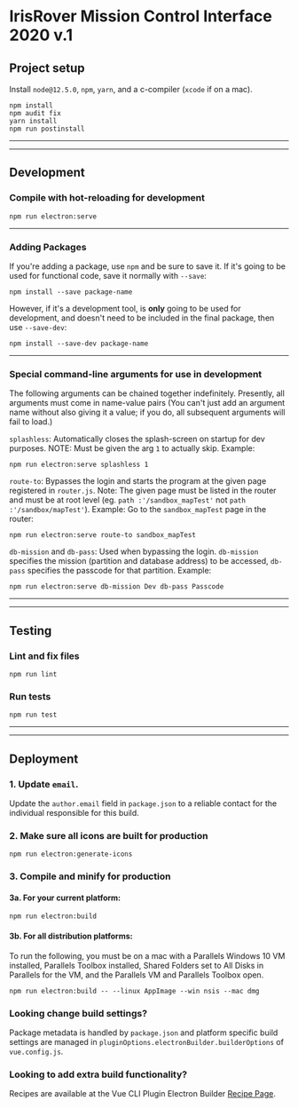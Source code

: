 # IrisRover Mission Control Interface 2020 v.1

## **Project setup**
Install `node@12.5.0`, `npm`, `yarn`, and a c-compiler (`xcode` if on a mac).
```
npm install
npm audit fix
yarn install
npm run postinstall
```

----
----


## **Development**

### **Compile with hot-reloading for development**
```
npm run electron:serve
```

----

### **Adding Packages**
If you're adding a package, use `npm` and be sure to save it. If it's going to be used for functional code, save it normally with `--save`:
```
npm install --save package-name
```
However, if it's a development tool, is **only** going to be used for development, and doesn't need to be included in the final package, then use `--save-dev`:
```
npm install --save-dev package-name
```

----

### **Special command-line arguments for use in development**
The following arguments can be chained together indefinitely. Presently, all arguments must come in name-value pairs (You can't just add an argument name without also giving it a value; if you do, all subsequent arguments will fail to load.)

`splashless`: Automatically closes the splash-screen on startup for dev purposes. NOTE: Must be given the arg `1` to actually skip. Example:
```
npm run electron:serve splashless 1
```

`route-to`: Bypasses the login and starts the program at the given page registered in `router.js`.
Note: The given page must be listed in the router and must be at root level (eg. `path :'/sandbox_mapTest'` not `path :'/sandbox/mapTest'`).
Example:
Go to the `sandbox_mapTest` page in the router:
```
npm run electron:serve route-to sandbox_mapTest
```

`db-mission` and `db-pass`: Used when bypassing the login. `db-mission` specifies the mission (partition and database address) to be accessed, `db-pass` specifies the passcode for that partition.
Example:
```
npm run electron:serve db-mission Dev db-pass Passcode
```

----
----

## **Testing**

### **Lint and fix files**
```
npm run lint
```

### **Run tests**
```
npm run test
```

----
----

## **Deployment**

### 1. **Update `email`.**
Update the `author.email` field in `package.json` to a reliable contact for the individual responsible for this build.

### 2. **Make sure all icons are built for production**
```
npm run electron:generate-icons
```

### 3. **Compile and minify for production**
#### 3a. For your current platform:
```
npm run electron:build
```
#### 3b. For all distribution platforms:
To run the following, you must be on a mac with a Parallels Windows 10 VM installed, Parallels Toolbox installed, Shared Folders set to All Disks in Parallels for the VM, and the Parallels VM and Parallels Toolbox open.
```
npm run electron:build -- --linux AppImage --win nsis --mac dmg
```

### **Looking change build settings?**
Package metadata is handled by `package.json` and platform specific build settings are managed in `pluginOptions.electronBuilder.builderOptions` of `vue.config.js`.

### **Looking to add extra build functionality?**
Recipes are available at the Vue CLI Plugin Electron Builder [Recipe Page](https://nklayman.github.io/vue-cli-plugin-electron-builder/guide/recipes.html).
